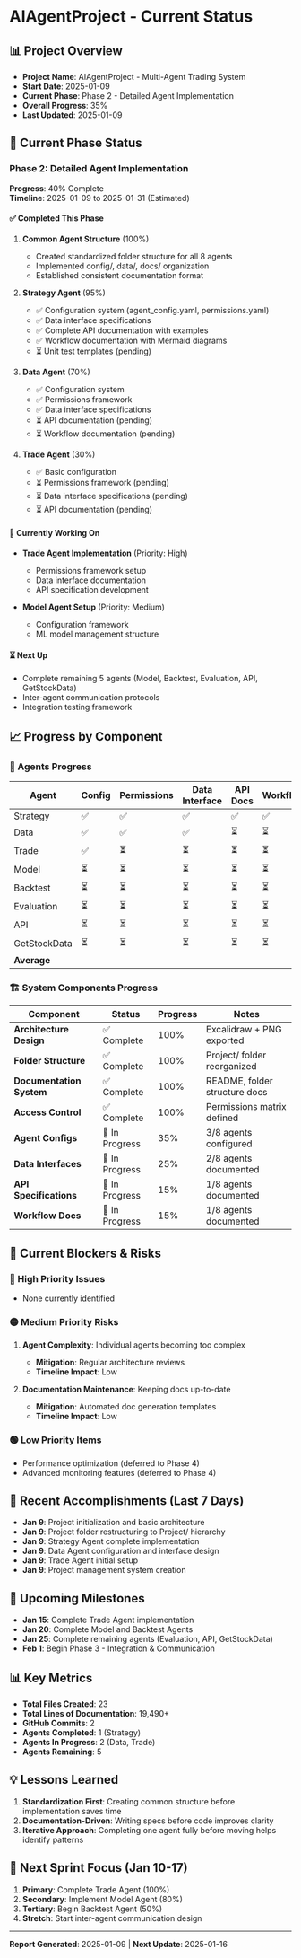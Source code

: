# AIAgentProject - Current Status

## 📊 Project Overview
- **Project Name**: AIAgentProject - Multi-Agent Trading System
- **Start Date**: 2025-01-09
- **Current Phase**: Phase 2 - Detailed Agent Implementation
- **Overall Progress**: 35%
- **Last Updated**: 2025-01-09

## 🎯 Current Phase Status

### Phase 2: Detailed Agent Implementation
**Progress**: 40% Complete  
**Timeline**: 2025-01-09 to 2025-01-31 (Estimated)

#### ✅ Completed This Phase
1. **Common Agent Structure** (100%)
   - Created standardized folder structure for all 8 agents
   - Implemented config/, data/, docs/ organization
   - Established consistent documentation format

2. **Strategy Agent** (95%)
   - ✅ Configuration system (agent_config.yaml, permissions.yaml)
   - ✅ Data interface specifications
   - ✅ Complete API documentation with examples
   - ✅ Workflow documentation with Mermaid diagrams
   - ⏳ Unit test templates (pending)

3. **Data Agent** (70%)
   - ✅ Configuration system
   - ✅ Permissions framework
   - ✅ Data interface specifications
   - ⏳ API documentation (pending)
   - ⏳ Workflow documentation (pending)

4. **Trade Agent** (30%)
   - ✅ Basic configuration
   - ⏳ Permissions framework (pending)
   - ⏳ Data interface specifications (pending)
   - ⏳ API documentation (pending)

#### 🔄 Currently Working On
- **Trade Agent Implementation** (Priority: High)
  - Permissions framework setup
  - Data interface documentation
  - API specification development

- **Model Agent Setup** (Priority: Medium)
  - Configuration framework
  - ML model management structure

#### ⏳ Next Up
- Complete remaining 5 agents (Model, Backtest, Evaluation, API, GetStockData)
- Inter-agent communication protocols
- Integration testing framework

## 📈 Progress by Component

### 🤖 Agents Progress
| Agent | Config | Permissions | Data Interface | API Docs | Workflows | Overall |
|-------|--------|-------------|----------------|----------|-----------|---------|
| Strategy | ✅ | ✅ | ✅ | ✅ | ✅ | 95% |
| Data | ✅ | ✅ | ✅ | ⏳ | ⏳ | 70% |
| Trade | ✅ | ⏳ | ⏳ | ⏳ | ⏳ | 30% |
| Model | ⏳ | ⏳ | ⏳ | ⏳ | ⏳ | 5% |
| Backtest | ⏳ | ⏳ | ⏳ | ⏳ | ⏳ | 5% |
| Evaluation | ⏳ | ⏳ | ⏳ | ⏳ | ⏳ | 5% |
| API | ⏳ | ⏳ | ⏳ | ⏳ | ⏳ | 5% |
| GetStockData | ⏳ | ⏳ | ⏳ | ⏳ | ⏳ | 5% |
| **Average** | | | | | | **27.5%** |

### 🏗️ System Components Progress
| Component | Status | Progress | Notes |
|-----------|--------|----------|-------|
| **Architecture Design** | ✅ Complete | 100% | Excalidraw + PNG exported |
| **Folder Structure** | ✅ Complete | 100% | Project/ folder reorganized |
| **Documentation System** | ✅ Complete | 100% | README, folder structure docs |
| **Access Control** | ✅ Complete | 100% | Permissions matrix defined |
| **Agent Configs** | 🔄 In Progress | 35% | 3/8 agents configured |
| **Data Interfaces** | 🔄 In Progress | 25% | 2/8 agents documented |
| **API Specifications** | 🔄 In Progress | 15% | 1/8 agents documented |
| **Workflow Docs** | 🔄 In Progress | 15% | 1/8 agents documented |

## 🚧 Current Blockers & Risks
### 🔴 High Priority Issues
- None currently identified

### 🟡 Medium Priority Risks
1. **Agent Complexity**: Individual agents becoming too complex
   - **Mitigation**: Regular architecture reviews
   - **Timeline Impact**: Low

2. **Documentation Maintenance**: Keeping docs up-to-date
   - **Mitigation**: Automated doc generation templates
   - **Timeline Impact**: Low

### 🟢 Low Priority Items
- Performance optimization (deferred to Phase 4)
- Advanced monitoring features (deferred to Phase 4)

## 📅 Recent Accomplishments (Last 7 Days)
- **Jan 9**: Project initialization and basic architecture
- **Jan 9**: Project folder restructuring to Project/ hierarchy
- **Jan 9**: Strategy Agent complete implementation
- **Jan 9**: Data Agent configuration and interface design
- **Jan 9**: Trade Agent initial setup
- **Jan 9**: Project management system creation

## 🎯 Upcoming Milestones
- **Jan 15**: Complete Trade Agent implementation
- **Jan 20**: Complete Model and Backtest Agents
- **Jan 25**: Complete remaining agents (Evaluation, API, GetStockData)
- **Feb 1**: Begin Phase 3 - Integration & Communication

## 📊 Key Metrics
- **Total Files Created**: 23
- **Total Lines of Documentation**: 19,490+
- **GitHub Commits**: 2
- **Agents Completed**: 1 (Strategy)
- **Agents In Progress**: 2 (Data, Trade)
- **Agents Remaining**: 5

## 💡 Lessons Learned
1. **Standardization First**: Creating common structure before implementation saves time
2. **Documentation-Driven**: Writing specs before code improves clarity
3. **Iterative Approach**: Completing one agent fully before moving helps identify patterns

## 🔮 Next Sprint Focus (Jan 10-17)
1. **Primary**: Complete Trade Agent (100%)
2. **Secondary**: Implement Model Agent (80%)
3. **Tertiary**: Begin Backtest Agent (50%)
4. **Stretch**: Start inter-agent communication design

---
**Report Generated**: 2025-01-09 | **Next Update**: 2025-01-16